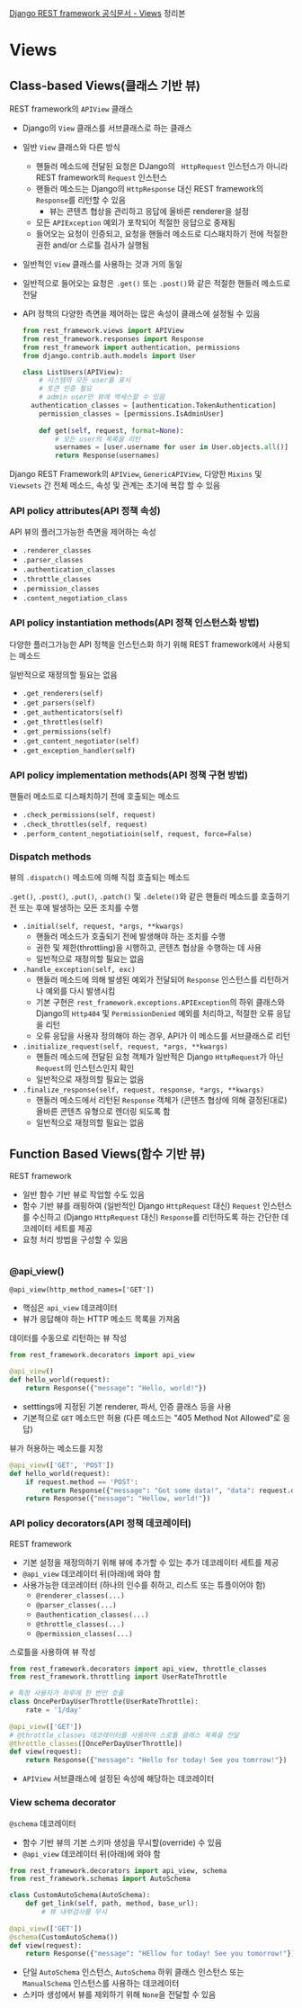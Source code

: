 [Django REST framework 공식문서 - Views](  https://www.django-rest-framework.org/api-guide/views/ ) 정리본

# Views

## Class-based Views(클래스 기반 뷰)

REST framework의 `APIView` 클래스

- Django의 `View` 클래스를 서브클래스로 하는 클래스
- 일반 `View` 클래스와 다른 방식
  - 핸들러 메소드에 전달된 요청은 DJango의 ` HttpRequest` 인스턴스가 아니라 REST framework의 `Request` 인스턴스
  - 핸들러 메소드는 Django의 `HttpResponse` 대신 REST framework의 `Response`를 리턴할 수 있음
    - 뷰는 콘텐츠 협상을 관리하고 응답에 올바른 renderer을 설정
  - 모든 `APIException` 예외가 포착되어 적절한 응답으로 중재됨
  - 들어오는 요청이 인증되고, 요청을 핸들러 메소드로 디스패치하기 전에 적절한 권한 and/or 스로틀 검사가 실행됨 

- 일반적인 `View` 클래스를 사용하는 것과 거의 동일

- 일반적으로 들어오는 요청은 `.get()` 또는 `.post()`와 같은 적절한 핸들러 메소드로 전달

- API 정책의 다양한 측면을 제어하는 많은 속성이 클래스에 설정될 수 있음

  ```python
  from rest_framework.views import APIView
  from rest_framework.responses import Response
  from rest_framework import authentication, permissions
  from django.contrib.auth.models import User
  
  class ListUsers(APIView):
      # 시스템의 모든 user를 표시
      # 토큰 인증 필요
      # admin user만 뷰에 액세스할 수 있음
  	authentication_classes = [authentication.TokenAuthentication]
      permission_classes = [permissions.IsAdminUser]
      
      def get(self, request, format=None):
          # 모든 user의 목록을 리턴
          usernames = [user.username for user in User.objects.all()]
          return Response(usernames)
  ```



Django REST Framework의 `APIView`, `GenericAPIView`, 다양한 `Mixins` 및 `Viewsets` 간 전체 메소드, 속성 및 관계는 초기에 복잡 할 수 있음



### API policy attributes(API 정책 속성)

API 뷰의 플러그가능한 측면을 제어하는 속성

- `.renderer_classes`
- `.parser_classes`
- `.authentication_classes`
- `.throttle_classes`
- `.permission_classes`
- `.content_negotiation_class`



### API policy instantiation methods(API 정책 인스턴스화 방법)

다양한 플러그가능한 API 정책을 인스턴스화 하기 위해 REST framework에서 사용되는 메소드

일반적으로 재정의할 필요는 없음

- `.get_renderers(self)`
- `.get_parsers(self)`
- `.get_authenticators(self)`
- `.get_throttles(self)`
- `.get_permissions(self)`
- `.get_content_negotiator(self)`
- `.get_exception_handler(self)`



### API policy implementation methods(API 정책 구현 방법)

핸들러 메소드로 디스패치하기 전에 호출되는 메소드

- `.check_permissions(self, request)`
- `.check_throttles(self, request)`
- `.perform_content_negotiatioin(self, request, force=False)`



### Dispatch methods

뷰의 `.dispatch()` 메소드에 의해 직접 호출되는 메소드

`.get()`, `.post()`, `.put()`, `.patch()` 및 `.delete()`와 같은 핸들러 메소드를 호출하기 전 또는 후에 발생하는 모든 조치를 수행

- `.initial(self, request, *args, **kwargs)`
  - 핸들러 메소드가 호출되기 전에 발생해야 하는 조치를 수행
  - 권한 및 제한(throttling)을 시행하고, 콘텐츠 협상을 수행하는 데 사용
  - 일반적으로 재정의할 필요는 없음
- `.handle_exception(self, exc)`
  - 핸들러 메소드에 의해 발생된 예외가 전달되어 `Response` 인스턴스를 리턴하거나 예외를 다시 발생시킴
  - 기본 구현은 `rest_framework.exceptions.APIException`의 하위 클래스와 Django의 `Http404` 및 `PermissionDenied` 예외를 처리하고, 적절한 오류 응답을 리턴
  - 오류 응답을 사용자 정의해야 하는 경우, API가 이 메소드를 서브클래스로 리턴
- `.initialize_request(self, request, *args, **kwargs)`
  - 핸들러 메소드에 전달된 요청 객체가 일반적은 Django `HttpRequest`가 아닌 `Request`의 인스턴스인지 확인
  - 일반적으로 재정의할 필요는 없음
- `.finalize_response(self, request, response, *args, **kwargs)`
  - 핸들러 메소드에서 리턴된 `Response` 객체가 (콘텐츠 협상에 의해 결정된대로) 올바른 콘텐츠 유형으로 렌더링 되도록 함
  - 일반적으로 재정의할 필요는 없음



## Function Based Views(함수 기반 뷰)

REST framework

- 일반 함수 기반 뷰로 작업할 수도 있음
- 함수 기반 뷰를 래핑하여 (일반적인 Django `HttpRequest` 대신) `Request` 인스턴스를 수신하고 (Django `HttpRequest` 대신) `Response`를 리턴하도록 하는 간단한 데코레이터 세트를 제공
- 요청 처리 방법을 구성할 수 있음



```python

```



### @api_view()

`@api_view(http_method_names=['GET'])`

- 핵심은 `api_view` 데코레이터
- 뷰가 응답해야 하는 HTTP 메소드 목록을 가져옴



데이터를 수동으로 리턴하는 뷰 작성

```python
from rest_framework.decorators import api_view

@api_view()
def hello_world(request):
    return Response({"message": "Hello, world!"})
```

- setttings에 지정된 기본 renderer, 파서, 인증 클래스 등을 사용
- 기본적으로 `GET` 메소드만 허용 (다른 메소드는 "405 Method Not Allowed"로 응답)



뷰가 허용하는 메소드를 지정

```python
@api_view(['GET', 'POST'])
def hello_world(request):
    if request.method == 'POST':
        return Response({"message": "Got some data!", "data": request.data})
    return Response({"message": "Hellow, world!"})
```



### API policy decorators(API 정책 데코레이터)

REST framework

- 기본 설정을 재정의하기 위해 뷰에 추가할 수 있는 추가 데코레이터 세트를 제공
- `@api_view` 데코레이터 뒤(아래)에 와야 함
- 사용가능한 데코레이터 (하나의 인수를 취하고, 리스트 또는 튜플이어야 함)
  - `@renderer_classes(...)`
  - `@parser_classes(...)`
  - `@authentication_classes(...)`
  - `@throttle_classes(...)`
  - `@permission_classes(...)`



스로틀을 사용하여 뷰 작성

```python
from rest_framework.decorators import api_view, throttle_classes
from rest_framework.throttling import UserRateThrottle

# 특정 사용자가 하루에 한 번만 호출
class OncePerDayUserThrottle(UserRateThrottle):
    rate = '1/day'
    
@api_view(['GET'])
# @throttle_classes 데코레이터를 사용하여 스로틀 클래스 목록을 전달
@throttle_classes([OncePerDayUserThrottle])
def view(request):
    return Response({"message": "Hello for today! See you tomrrow!"})
```

- `APIView` 서브클래스에 설정된 속성에 해당하는 데코레이터



### View schema decorator

`@schema` 데코레이터

- 함수 기반 뷰의 기본 스키마 생성을 무시할(override) 수 있음
- `@api_view` 데코레이터 뒤(아래)에 와야 함



```python
from rest_framework.decorators import api_view, schema
from rest_framework.schemas import AutoSchema

class CustomAutoSchema(AutoSchema):
    def get_link(self, path, method, base_url):
        # 뷰 내부검사를 무시
        
@api_view(['GET'])
@schema(CustomAutoSchema())
def view(request):
    return Response({"message": "HEllow for today! See you tomorrow!"})
```

- 단일 `AutoSchema` 인스턴스, `AutoSchema` 하위 클래스 인스턴스 또는 `ManualSchema` 인스턴스를 사용하는 데코레이터
- 스키마 생성에서 뷰를 제외하기 위해 `None`을 전달할 수 있음